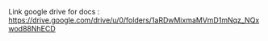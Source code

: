 Link google drive for docs <only sotateker> : https://drive.google.com/drive/u/0/folders/1aRDwMixmaMVmD1mNqz_NQxwod88NhECD

